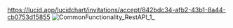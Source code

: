 https://lucid.app/lucidchart/invitations/accept/842bdc34-afb2-43b1-8a44-cb0753d15855
![CommonFunctionality_RestAPI_1_](uploads/1d1c5248a70e3cab087462368e74a795/CommonFunctionality_RestAPI_1_.jpeg)
